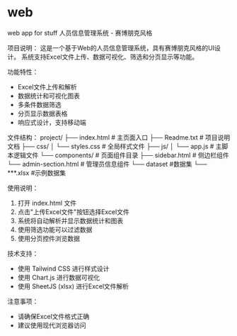 # web
web app for stuff 
人员信息管理系统 - 赛博朋克风格

项目说明：
这是一个基于Web的人员信息管理系统，具有赛博朋克风格的UI设计。
系统支持Excel文件上传、数据可视化、筛选和分页显示等功能。

功能特性：
- Excel文件上传和解析
- 数据统计和可视化图表
- 多条件数据筛选
- 分页显示数据表格
- 响应式设计，支持移动端

文件结构：
project/
├── index.html               # 主页面入口
├── Readme.txt               # 项目说明文档
├── css/
│   └── styles.css           # 全局样式文件
├── js/
│   └── app.js               # 主脚本逻辑文件
└── components/              # 页面组件目录
    ├── sidebar.html         # 侧边栏组件
    └── admin-section.html   # 管理员信息组件
└── dataset #数据集
    └── ***.xlsx #示例数据集

使用说明：
1. 打开 index.html 文件
2. 点击"上传Excel文件"按钮选择Excel文件
3. 系统将自动解析并显示数据统计和图表
4. 使用筛选功能可以过滤数据
5. 使用分页控件浏览数据

技术支持：
- 使用 Tailwind CSS 进行样式设计
- 使用 Chart.js 进行数据可视化
- 使用 SheetJS (xlsx) 进行Excel文件解析

注意事项：
- 请确保Excel文件格式正确
- 建议使用现代浏览器访问
